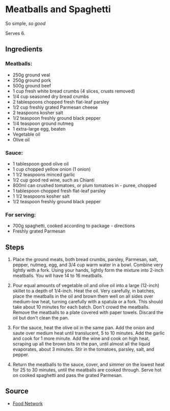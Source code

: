 # Meatballs and Spaghetti

So simple, _so good_

Serves 6.

## Ingredients

### Meatballs:

- 250g ground veal
- 250g ground pork
- 500g ground beef
- 1 cup fresh white bread crumbs (4 slices, crusts removed)
- 1/4 cup seasoned dry bread crumbs
- 2 tablespoons chopped fresh flat-leaf parsley
- 1/2 cup freshly grated Parmesan cheese
- 2 teaspoons kosher salt
- 1/2 teaspoon freshly ground black pepper
- 1/4 teaspoon ground nutmeg
- 1 extra-large egg, beaten
- Vegetable oil
- Olive oil

### Sauce:
- 1 tablespoon good olive oil
- 1 cup chopped yellow onion (1 onion)
- 1 1/2 teaspoons minced garlic
- 1/2 cup good red wine, such as Chianti
- 800ml can crushed tomatoes, or plum tomatoes in - puree, chopped
- 1 tablespoon chopped fresh flat-leaf parsley
- 1 1/2 teaspoons kosher salt
- 1/2 teaspoon freshly ground black pepper

### For serving:
- 700g spaghetti, cooked according to package - directions
- Freshly grated Parmesan

## Steps

1. Place the ground meats, both bread crumbs, parsley, Parmesan, salt, pepper, nutmeg, egg, and 3/4 cup warm water in a bowl. Combine very lightly with a fork. Using your hands, lightly form the mixture into 2-inch meatballs. You will have 14 to 16 meatballs.

2. Pour equal amounts of vegetable oil and olive oil into a large (12-inch) skillet to a depth of 1/4-inch. Heat the oil. Very carefully, in batches, place the meatballs in the oil and brown them well on all sides over medium-low heat, turning carefully with a spatula or a fork. This should take about 10 minutes for each batch. Don't crowd the meatballs. Remove the meatballs to a plate covered with paper towels. Discard the oil but don't clean the pan.

3. For the sauce, heat the olive oil in the same pan. Add the onion and saute over medium heat until translucent, 5 to 10 minutes. Add the garlic and cook for 1 more minute. Add the wine and cook on high heat, scraping up all the brown bits in the pan, until almost all the liquid evaporates, about 3 minutes. Stir in the tomatoes, parsley, salt, and pepper.

4. Return the meatballs to the sauce, cover, and simmer on the lowest heat for 25 to 30 minutes, until the meatballs are cooked through. Serve hot on cooked spaghetti and pass the grated Parmesan.

## Source

- [Food Network](https://www.foodnetwork.com/recipes/ina-garten/real-meatballs-and-spaghetti-recipe-1946027)
